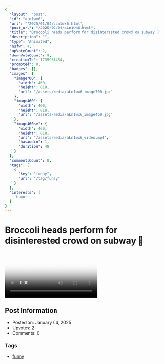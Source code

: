 ```yaml
---
{
  "layout": "post",
  "id": "aLn1wx6",
  "url": "/2025/01/04/aLn1wx6.html",
  "post_url": "/2025/01/04/aLn1wx6.html",
  "title": "Broccoli heads perform for disinterested crowd on subway 🥦",
  "description": "",
  "type": "Animated",
  "nsfw": 0,
  "upVoteCount": 2,
  "downVoteCount": 8,
  "creationTs": 1735936454,
  "promoted": 0,
  "badges": [],
  "images": {
    "image700": {
      "width": 460,
      "height": 818,
      "url": "/assets/media/aLn1wx6_image700.jpg"
    },
    "image460": {
      "width": 460,
      "height": 818,
      "url": "/assets/media/aLn1wx6_image460.jpg"
    },
    "image460sv": {
      "width": 460,
      "height": 818,
      "url": "/assets/media/aLn1wx6_video.mp4",
      "hasAudio": 1,
      "duration": 48
    }
  },
  "commentsCount": 0,
  "tags": [
    {
      "key": "funny",
      "url": "/tag/funny"
    }
  ],
  "interests": [
    "humor"
  ]
}
---
```


# Broccoli heads perform for disinterested crowd on subway 🥦

<video controls playsinline loop poster="/assets/media/aLn1wx6_image460.jpg">
  <source src="/assets/media/aLn1wx6_video.mp4" type="video/mp4">
  Your browser does not support the video tag.
</video>

## Post Information

- Posted on: January 04, 2025
- Upvotes: 2
- Comments: 0

### Tags

- [funny](/tag/funny)
